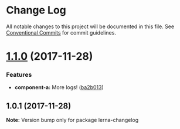 # Change Log

All notable changes to this project will be documented in this file.
See [Conventional Commits](https://conventionalcommits.org) for commit guidelines.

<a name="1.1.0"></a>
# [1.1.0](https://github.com/KingScooty/lerna-changelog-debug/compare/v1.0.1...v1.1.0) (2017-11-28)


### Features

* **component-a:** More logs! ([ba2b013](https://github.com/KingScooty/lerna-changelog-debug/commit/ba2b013))




<a name="1.0.1"></a>
## 1.0.1 (2017-11-28)




**Note:** Version bump only for package lerna-changelog
